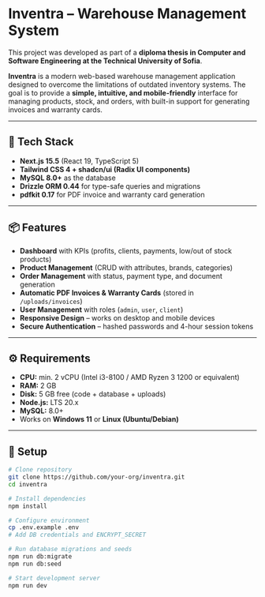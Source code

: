 # Inventra – Warehouse Management System

This project was developed as part of a **diploma thesis in Computer and Software Engineering at the Technical University of Sofia**.

**Inventra** is a modern web-based warehouse management application designed to overcome the limitations of outdated inventory systems.
The goal is to provide a **simple, intuitive, and mobile-friendly** interface for managing products, stock, and orders, with built-in support for generating invoices and warranty cards.

---

## 🚀 Tech Stack
- **Next.js 15.5** (React 19, TypeScript 5)
- **Tailwind CSS 4 + shadcn/ui (Radix UI components)**
- **MySQL 8.0+** as the database
- **Drizzle ORM 0.44** for type-safe queries and migrations
- **pdfkit 0.17** for PDF invoice and warranty card generation

---

## 📦 Features
- **Dashboard** with KPIs (profits, clients, payments, low/out of stock products)
- **Product Management** (CRUD with attributes, brands, categories)
- **Order Management** with status, payment type, and document generation
- **Automatic PDF Invoices & Warranty Cards** (stored in `/uploads/invoices`)
- **User Management** with roles (`admin`, `user`, `client`)
- **Responsive Design** – works on desktop and mobile devices
- **Secure Authentication** – hashed passwords and 4-hour session tokens

---

## ⚙️ Requirements
- **CPU:** min. 2 vCPU (Intel i3-8100 / AMD Ryzen 3 1200 or equivalent)
- **RAM:** 2 GB
- **Disk:** 5 GB free (code + database + uploads)
- **Node.js:** LTS 20.x
- **MySQL:** 8.0+
- Works on **Windows 11** or **Linux (Ubuntu/Debian)**

---

## 🔧 Setup
```bash
# Clone repository
git clone https://github.com/your-org/inventra.git
cd inventra

# Install dependencies
npm install

# Configure environment
cp .env.example .env
# Add DB credentials and ENCRYPT_SECRET

# Run database migrations and seeds
npm run db:migrate
npm run db:seed

# Start development server
npm run dev
